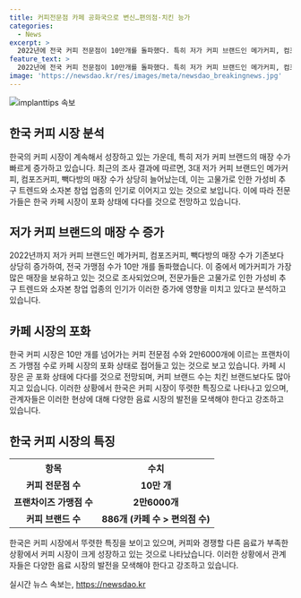 ```yaml
---
title: 커피전문점 카페 공화국으로 변신…편의점·치킨 능가
categories:
  - News
excerpt: >
  2022년에 전국 커피 전문점이 10만개를 돌파했다. 특히 저가 커피 브랜드인 메가커피, 컴포즈커피, 빽다방의 매장 수가 눈에 띈다. 가격, 맛, 접근성 등에서 장점을 느낀 고객들이 증가하고 있는데, 이는 고물가로 인한 가성비 추구 트렌드와 관련이 있다. 또한 카페 창업의 진입장벽이 낮아 소자본 창업으로 인기를 끌고 있으며, 업계는 카페 시장이 포화 상태에 다다를 것으로 전망하고 있다.
feature_text: >
  2022년에 전국 커피 전문점이 10만개를 돌파했다. 특히 저가 커피 브랜드인 메가커피, 컴포즈커피, 빽다방의 매장 수가 눈에 띈다. 가격, 맛, 접근성 등에서 장점을 느낀 고객들이 증가하고 있는데, 이는 고물가로 인한 가성비 추구 트렌드와 관련이 있다. 또한 카페 창업의 진입장벽이 낮아 소자본 창업으로 인기를 끌고 있으며, 업계는 카페 시장이 포화 상태에 다다를 것으로 전망하고 있다.
image: 'https://newsdao.kr/res/images/meta/newsdao_breakingnews.jpg'
---
```


<p><img src="https://newsdao.kr/res/images/meta/newsdao_breakingnews.jpg" alt="implanttips 속보" /></p>

<h2 data-ke-size="size26">한국 커피 시장 분석</h2>

<p data-ke-size="size16">한국의 커피 시장이 계속해서 성장하고 있는 가운데, 특히 저가 커피 브랜드의 매장 수가 빠르게 증가하고 있습니다. 최근의 조사 결과에 따르면, 3대 저가 커피 브랜드인 메가커피, 컴포즈커피, 빽다방의 매장 수가 상당히 늘어났는데, 이는 고물가로 인한 가성비 추구 트렌드와 소자본 창업 업종의 인기로 이어지고 있는 것으로 보입니다. 이에 따라 전문가들은 한국 카페 시장이 포화 상태에 다다를 것으로 전망하고 있습니다.</p>

<h2 data-ke-size="size26">저가 커피 브랜드의 매장 수 증가</h2>

<p data-ke-size="size16">2022년까지 저가 커피 브랜드인 메가커피, 컴포즈커피, 빽다방의 매장 수가 기존보다 상당히 증가하여, 전국 가맹점 수가 10만 개를 돌파했습니다. 이 중에서 메가커피가 가장 많은 매장을 보유하고 있는 것으로 조사되었으며, 전문가들은 고물가로 인한 가성비 추구 트렌드와 소자본 창업 업종의 인기가 이러한 증가에 영향을 미치고 있다고 분석하고 있습니다.</p>

<h2 data-ke-size="size26">카페 시장의 포화</h2>

<p data-ke-size="size16">한국 커피 시장은 10만 개를 넘어가는 커피 전문점 수와 2만6000개에 이르는 프랜차이즈 가맹점 수로 카페 시장의 포화 상태로 접어들고 있는 것으로 보고 있습니다. 카페 시장은 곧 포화 상태에 다다를 것으로 전망되며, 커피 브랜드 수는 치킨 브랜드보다도 많아지고 있습니다. 이러한 상황에서 한국은 커피 시장이 뚜렷한 특징으로 나타나고 있으며, 관계자들은 이러한 현상에 대해 다양한 음료 시장의 발전을 모색해야 한다고 강조하고 있습니다.</p>

<h2 data-ke-size="size26">한국 커피 시장의 특징</h2>

<table>
    <tr>
        <th>항목</th>
        <th>수치</th>
    </tr>
    <tr>
        <td style="text-align: center; height: 17px;"><b>커피 전문점 수</b></td>
        <td style="text-align: center; height: 17px;"><b>10만 개</b></td>
    </tr>
    <tr>
        <td style="text-align: center; height: 17px;"><b>프랜차이즈 가맹점 수</b></td>
        <td style="text-align: center; height: 17px;"><b>2만6000개</b></td>
    </tr>
    <tr>
        <td style="text-align: center; height: 17px;"><b>커피 브랜드 수</b></td>
        <td style="text-align: center; height: 17px;"><b>886개 (카페 수 > 편의점 수)</b></td>
    </tr>
</table>

<p data-ke-size="size16">한국은 커피 시장에서 뚜렷한 특징을 보이고 있으며, 커피와 경쟁할 다른 음료가 부족한 상황에서 커피 시장이 크게 성장하고 있는 것으로 나타났습니다. 이러한 상황에서 관계자들은 다양한 음료 시장의 발전을 모색해야 한다고 강조하고 있습니다.</p>
실시간 뉴스 속보는, <a href="https://newsdao.kr" rel="dofollow">https://newsdao.kr</a>


